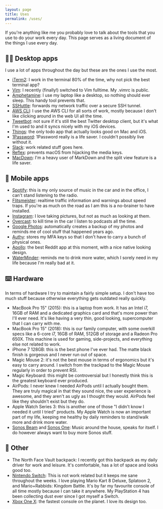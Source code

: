 ```yaml
---
layout: page
title: Uses
permalink: /uses/
---
```


If you're anything like me you probably love to talk about the tools that you use to do your work every day. This page serves as a living document of the things I use every day.

## 👨‍💻 Desktop apps

I use a lot of apps throughout the day but these are the ones I use the most.

- [iTerm2](https://www.iterm2.com): I work in the terminal 80% of the time, why not pick the best terminal app?
- [Vim](https://www.vim.org): I recently (finally!) switched to Vim fulltime. My .vimrc is public.
- [Amphetamine](https://itunes.apple.com/nl/app/amphetamine/id937984704?mt=12): I use my laptop like a desktop, so nothing should ever sleep. This handy tool prevents that.
- [SSHuttle](https://github.com/sshuttle/sshuttle): forwards my network traffic over a secure SSH tunnel.
- [AWS CLI](https://aws.amazon.com/cli/): I use the AWS CLI for all sorts of work, mostly because I don't like clicking around in the web UI all the time.
- [Tweetbot](https://tapbots.com/tweetbot/): not sure if it's still the best Twitter desktop client, but it's what I'm used to and it syncs nicely with my iOS devices.
- [Things](https://culturedcode.com/things/): the only todo app that actually looks good on Mac and iOS.
- [1Password](https://1password.com): 1Password really is a life saver. I couldn't possibly live without it.
- [Slack](https://slackhq.com): work related stuff goes here.
- [Reflex](https://stuntsoftware.com/reflex/): prevents macOS from hijacking the media keys.
- [MacDown](https://macdown.uranusjr.com): I'm a heavy user of MarkDown and the split view feature is a life saver.

## 📱 Mobile apps

- [Spotify](https://www.spotify.com/ca-en/): this is my only source of music in the car and in the office, I can't stand listening to the radio.
- [Flitsmeister](https://www.flitsmeister.nl): realtime traffic information and warnings about speed traps. If you're as much on the road as I am this is a no-brainer to have installed.
- [Instagram](https://www.instagram.com): I love taking pictures, but not as much as looking at them.
- [Overcast](https://overcast.fm): to kill time in the car I listen to podcasts all the time.
- [Google Photos](https://photos.google.com/): automatically creates a backup of my photos and reminds me of cool stuff that happened years ago.
- [Authy](https://authy.com): stores my MFA keys so that I don't have to carry a bunch of physical ones.
- [Apollo](https://apolloapp.io): the best Reddit app at this moment, with a nice native looking design.
- [WaterMinder](http://waterminder.com/): reminds me to drink more water, which I sorely need in my life because I'm really bad at it.

## ⌨️ Hardware

In terms of hardware I try to maintain a fairly simple setup. I don't have too much stuff because otherwise everything gets outdated really quickly.

- MacBook Pro 15" (2015): this is a laptop from work. It has an Intel i7, 16GB of RAM and a dedicated graphics card and that's more power than I'll ever need. It's like having a very thin, good looking, supercomputer that I can carry with me.
- MacBook Pro 15" (2018): this is our family computer, with some overkill specs like a 6-core i7, 16GB of RAM, 512GB of storage and a Radeon Pro 650X. This machine is used for gaming, side-projects, and everything else not related to work.
- iPhone 7 128GB: this is the best phone I've ever had. The matte black finish is gorgeous and I never run out of space.
- Magic Mouse 2: it's not the best mouse in terms of ergonomics but it's easy to carry around. I switch from the trackpad to the Magic Mouse regularly in order to prevent RSI.
- Magic Keyboard: this might be controversial but I honestly think this is the greatest keyboard ever produced.
- AirPods: I never knew I needed AirPods until I actually bought them. They are truly magical in that they sound nice, the user experience is awesome, and they aren't as ugly as I thought they would. AirPods feel like they shouldn't exist but they do.
- Apple Watch Series 3: this is another one of those "I didn't know I needed it until I tried" products. My Apple Watch is now an important part of my life, keeping me healthy by daily reminders to stand/walk more and drink more water.
- [Sonos Beam](https://www.sonos.com/nl-nl/shop/beam.html) and [Sonos One](https://www.sonos.com/nl-nl/shop/one.html): Music around the house, speaks for itself. I do however always want to buy more Sonos stuff.

## 👾 Other

- The North Face Vault backpack: I recently got this backpack as my daily driver for work and leisure. It's comfortable, has a lot of space and looks good too.
- [Nintendo Switch](https://www.nintendo.com/switch/): This is not work related but it keeps me sane throughout the weeks. I love playing Mario Kart 8 Deluxe, Splatoon 2, and Mario+Rabbids: Kingdom Battle. It's by far my favourite console of all time mostly because I can take it anywhere. My PlayStation 4 has been collecting dust ever since I got myself a Switch.
- [Xbox One X](https://www.xbox.com/nl-NL/xbox-one-x): the fastest console on the planet. I love its design too.
